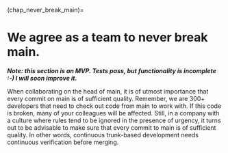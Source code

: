 (chap_never_break_main)=
# We agree as a team to never break main.

**_Note: this section is an MVP. Tests pass, but functionality is incomplete :-) I will soon improve it._**

When collaborating on the head of main, it is of utmost importance that every commit on main is of sufficient quality. 
Remember, we are 300+ developers that need to check out code from main to work with. If this code is broken, many of your colleagues will be affected.
Still, in a company with a culture where rules tend to be ignored in the presence of urgency, it turns out to be advisable to make sure that every commit to main is of sufficient quality. 
In other words, continuous trunk-based development needs continuous verification before merging.
